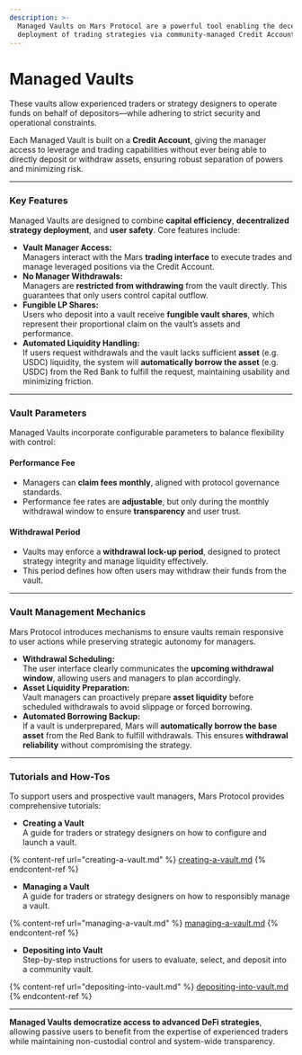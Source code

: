 ```yaml
---
description: >-
  Managed Vaults on Mars Protocol are a powerful tool enabling the decentralized
  deployment of trading strategies via community-managed Credit Accounts.
---
```


# Managed Vaults

These vaults allow experienced traders or strategy designers to operate funds on behalf of depositors—while adhering to strict security and operational constraints.

Each Managed Vault is built on a **Credit Account**, giving the manager access to leverage and trading capabilities without ever being able to directly deposit or withdraw assets, ensuring robust separation of powers and minimizing risk.

***

### Key Features

Managed Vaults are designed to combine **capital efficiency**, **decentralized strategy deployment**, and **user safety**. Core features include:

* **Vault Manager Access:**\
  Managers interact with the Mars **trading interface** to execute trades and manage leveraged positions via the Credit Account.
* **No Manager Withdrawals:**\
  Managers are **restricted from  withdrawing** from the vault directly. This guarantees that only users control capital outflow.
* **Fungible LP Shares:**\
  Users who deposit into a vault receive **fungible vault shares**, which represent their proportional claim on the vault’s assets and performance.
* **Automated Liquidity Handling:**\
  If users request withdrawals and the vault lacks sufficient **asset** (e.g. USDC) liquidity, the system will **automatically borrow the asset** (e.g. USDC) from the Red Bank to fulfill the request, maintaining usability and minimizing friction.

***

### Vault Parameters

Managed Vaults incorporate configurable parameters to balance flexibility with control:

#### Performance Fee

* Managers can **claim fees monthly**, aligned with protocol governance standards.
* Performance fee rates are **adjustable**, but only during the monthly withdrawal window to ensure **transparency** and user trust.

#### Withdrawal Period

* Vaults may enforce a **withdrawal lock-up period**, designed to protect strategy integrity and manage liquidity effectively.
* This period defines how often users may withdraw their funds from the vault.

***

### Vault Management Mechanics

Mars Protocol introduces mechanisms to ensure vaults remain responsive to user actions while preserving strategic autonomy for managers.

* **Withdrawal Scheduling:**\
  The user interface clearly communicates the **upcoming withdrawal window**, allowing users and managers to plan accordingly.
* **Asset Liquidity Preparation:**\
  Vault managers can proactively prepare **asset liquidity** before scheduled withdrawals to avoid slippage or forced borrowing.
* **Automated Borrowing Backup:**\
  If a vault is underprepared, Mars will **automatically borrow the base asset** from the Red Bank to fulfill withdrawals. This ensures **withdrawal reliability** without compromising the strategy.

***

### Tutorials and How-Tos

To support users and prospective vault managers, Mars Protocol provides comprehensive tutorials:

* **Creating a Vault**\
  A guide for traders or strategy designers on how to configure and launch a vault.

{% content-ref url="creating-a-vault.md" %}
[creating-a-vault.md](creating-a-vault.md)
{% endcontent-ref %}

* **Managing a Vault**\
  A guide for traders or strategy designers on how to responsibly manage a vault.

{% content-ref url="managing-a-vault.md" %}
[managing-a-vault.md](managing-a-vault.md)
{% endcontent-ref %}

* **Depositing into Vault**\
  Step-by-step instructions for users to evaluate, select, and deposit into a community vault.

{% content-ref url="depositing-into-vault.md" %}
[depositing-into-vault.md](depositing-into-vault.md)
{% endcontent-ref %}

***

**Managed Vaults democratize access to advanced DeFi strategies**, allowing passive users to benefit from the expertise of experienced traders while maintaining non-custodial control and system-wide transparency.
